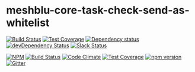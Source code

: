 # meshblu-core-task-check-send-as-whitelist

[![Build Status](https://travis-ci.org/octoblu/meshblu-core-task-check-send-as-whitelist.svg?branch=master)](https://travis-ci.org/octoblu/meshblu-core-task-check-send-as-whitelist)
[![Test Coverage](https://codecov.io/gh/octoblu/meshblu-core-task-check-send-as-whitelist/branch/master/graph/badge.svg)](https://codecov.io/gh/octoblu/meshblu-core-task-check-send-as-whitelist)
[![Dependency status](http://img.shields.io/david/octoblu/meshblu-core-task-check-send-as-whitelist.svg?style=flat)](https://david-dm.org/octoblu/meshblu-core-task-check-send-as-whitelist)
[![devDependency Status](http://img.shields.io/david/dev/octoblu/meshblu-core-task-check-send-as-whitelist.svg?style=flat)](https://david-dm.org/octoblu/meshblu-core-task-check-send-as-whitelist#info=devDependencies)
[![Slack Status](http://community-slack.octoblu.com/badge.svg)](http://community-slack.octoblu.com)

[![NPM](https://nodei.co/npm/meshblu-core-task-check-send-as-whitelist.svg?style=flat)](https://npmjs.org/package/meshblu-core-task-check-send-as-whitelist)
[![Build Status](https://travis-ci.org/octoblu/meshblu-core-task-check-send-as-whitelist.svg?branch=master)](https://travis-ci.org/octoblu/meshblu-core-task-check-send-as-whitelist)
[![Code Climate](https://codeclimate.com/github/octoblu/meshblu-core-task-check-send-as-whitelist/badges/gpa.svg)](https://codeclimate.com/github/octoblu/meshblu-core-task-check-send-as-whitelist)
[![Test Coverage](https://codeclimate.com/github/octoblu/meshblu-core-task-check-send-as-whitelist/badges/coverage.svg)](https://codeclimate.com/github/octoblu/meshblu-core-task-check-send-as-whitelist)
[![npm version](https://badge.fury.io/js/meshblu-core-task-check-send-as-whitelist.svg)](http://badge.fury.io/js/meshblu-core-task-check-send-as-whitelist)
[![Gitter](https://badges.gitter.im/octoblu/help.svg)](https://gitter.im/octoblu/help)

